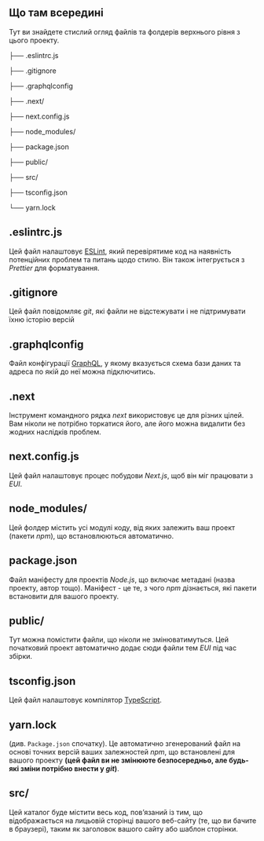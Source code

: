 
## Що там всередині

Тут ви знайдете стислий огляд файлів та фолдерів верхнього рівня з цього проекту.

├── .eslintrc.js

├── .gitignore

├── .graphqlconfig

├── .next/

├── next.config.js

├── node_modules/

├── package.json

├── public/

├── src/

├── tsconfig.json

└── yarn.lock

## .eslintrc.js

Цей файл налаштовує [ESLint](https://eslint.org/), який перевірятиме код на наявність потенційних проблем та питань щодо стилю. Він також інтегрується з *Prettier* для форматування.

## .gitignore

Цей файл повідомляє *git*, які файли не відстежувати і не підтримувати їхню історію версій

## .graphqlconfig

Файл конфігурації [GraphQL](https://graphql.org/), у якому вказується схема бази даних та адреса по якій до неї можна підключитись.

## .next

Інструмент командного рядка *next* використовує це для різних цілей. Вам ніколи не потрібно торкатися його, але його можна видалити без жодних наслідків проблем.

## next.config.js

Цей файл налаштовує процес побудови *Next.js*, щоб він міг працювати з *EUI*.

## node_modules/

Цей фолдер містить усі модулі коду, від яких залежить ваш проект (пакети *npm*), що встановлюються автоматично.

## package.json

Файл маніфесту для проектів *Node.js*, що включає метадані (назва проекту, автор тощо). Маніфест - це те, з чого *npm* дізнається, які пакети встановити для вашого проекту.

## public/ 

Тут можна помістити файли, що ніколи не змінюватимуться. Цей початковий проект автоматично додає сюди файли тем *EUI* під час збірки.

## tsconfig.json 

Цей файл налаштовує компілятор [TypeScript](https://www.typescriptlang.org/).

## yarn.lock

(див. `Package.json` спочатку). Це автоматично згенерований файл на основі точних версій ваших залежностей *npm*, що встановлені для вашого проекту **(цей файл ви не змінююте безпосередньо, але будь-які зміни потрібно внести у *git*)**.

## src/

Цей каталог буде містити весь код, пов’язаний із тим, що відображається на лицьовій сторінці вашого веб-сайту (те, що ви бачите в браузері), таким як заголовок вашого сайту або шаблон сторінки.
